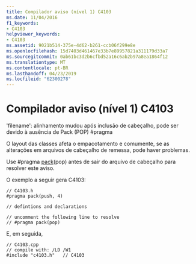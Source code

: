 ```yaml
---
title: Compilador aviso (nível 1) C4103
ms.date: 11/04/2016
f1_keywords:
- C4103
helpviewer_keywords:
- C4103
ms.assetid: 9021b514-375e-4d62-b261-ccb06f299e8e
ms.openlocfilehash: 15d7403d461467e33b7e89957821a311179d33a7
ms.sourcegitcommit: 0ab61bc3d2b6cfbd52a16c6ab2b97a8ea1864f12
ms.translationtype: MT
ms.contentlocale: pt-BR
ms.lasthandoff: 04/23/2019
ms.locfileid: "62300278"
---
```

# <a name="compiler-warning-level-1-c4103"></a>Compilador aviso (nível 1) C4103

'filename': alinhamento mudou após inclusão de cabeçalho, pode ser devido à ausência de Pack (POP) #pragma

O layout das classes afeta o empacotamento e comumente, se as alterações em arquivos de cabeçalho de remessa, pode haver problemas.

Use #pragma [pack](../../preprocessor/pack.md)(pop) antes de sair do arquivo de cabeçalho para resolver este aviso.

O exemplo a seguir gera C4103:

```
// C4103.h
#pragma pack(push, 4)

// defintions and declarations

// uncomment the following line to resolve
// #pragma pack(pop)
```

E, em seguida,

```
// C4103.cpp
// compile with: /LD /W1
#include "c4103.h"   // C4103
```